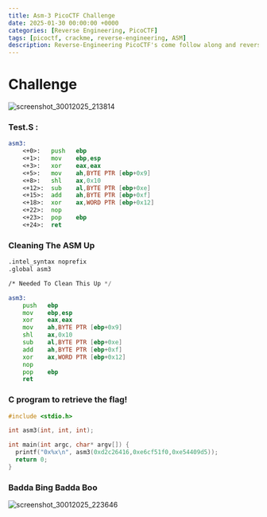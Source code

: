```yaml
---
title: Asm-3 PicoCTF Challenge
date: 2025-01-30 00:00:00 +0000
categories: [Reverse Engineering, PicoCTF]
tags: [picoctf, crackme, reverse-engineering, ASM]
description: Reverse-Engineering PicoCTF's come follow along and reverse some as well
---
```


# Challenge 
![screenshot_30012025_213814](https://github.com/user-attachments/assets/9ff1df4c-3048-4bbc-883c-c20dafcc49de)

### Test.S :
```asm
asm3:
	<+0>:	push   ebp
	<+1>:	mov    ebp,esp
	<+3>:	xor    eax,eax
	<+5>:	mov    ah,BYTE PTR [ebp+0x9]
	<+8>:	shl    ax,0x10
	<+12>:	sub    al,BYTE PTR [ebp+0xe]
	<+15>:	add    ah,BYTE PTR [ebp+0xf]
	<+18>:	xor    ax,WORD PTR [ebp+0x12]
	<+22>:	nop
	<+23>:	pop    ebp
	<+24>:	ret    
```

### Cleaning The ASM Up

```asm
.intel_syntax noprefix
.global asm3

/* Needed To Clean This Up */

asm3:
	push   ebp
	mov    ebp,esp
	xor    eax,eax
	mov    ah,BYTE PTR [ebp+0x9]
	shl    ax,0x10
	sub    al,BYTE PTR [ebp+0xe]
	add    ah,BYTE PTR [ebp+0xf]
	xor    ax,WORD PTR [ebp+0x12]
	nop
	pop    ebp
	ret    
```
### C program to retrieve the flag!

```c
#include <stdio.h>

int asm3(int, int, int);

int main(int argc, char* argv[]) {
  printf("0x%x\n", asm3(0xd2c26416,0xe6cf51f0,0xe54409d5));
  return 0;
}
```
### Badda Bing Badda Boo

![screenshot_30012025_223646](https://github.com/user-attachments/assets/244a2eb4-9237-4524-829e-2629eb9cc157)

